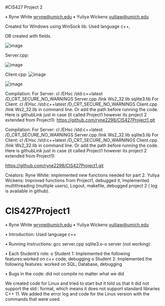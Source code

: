 

#CIS427 Project 2

• Ryne White wryne@umich.edu
• Yuliya Wickens yuliiaw@umich.edu

Created for Windows using WinSock lib.
Used language c++,


DB created with fields.

![image](https://github.com/ryne2298/CIS427Project1/assets/83892913/decbc8da-eb33-4e93-8b11-43c6bf8d554f)


Server.cpp:

![image](https://github.com/ryne2298/CIS427Project1/assets/83892913/bb2816a9-50f3-42fb-ac7d-f36575f1b859)


 
Client.cpp:
![image](https://github.com/ryne2298/CIS427Project1/assets/83892913/e0b39597-9486-4ff0-a024-c3ba73fd0935)

![image](https://github.com/ryne2298/CIS427Project1/assets/83892913/9a1aa1c8-56ac-4503-adb5-e814d94249b0)

Compilation: 
For Server: 
cl /EHsc /std:c++latest /D_CRT_SECURE_NO_WARNINGS Server.cpp /link Ws2_32.lib sqlite3.lib
For Client:
cl /EHsc /std:c++latest /D_CRT_SECURE_NO_WARNINGS Client.cpp /link Ws2_32.lib
in command line. Or add the path before running the code.
Here is githubLink just in case (it called Project1 however its project 2 extended from Project1):
https://github.com/ryne2298/CIS427Project1.git



Compilation: 
For Server: 
cl /EHsc /std:c++latest /D_CRT_SECURE_NO_WARNINGS Server.cpp /link Ws2_32.lib sqlite3.lib
For Client:
cl /EHsc /std:c++latest /D_CRT_SECURE_NO_WARNINGS Client.cpp /link Ws2_32.lib
in command line. Or add the path before running the code.
Here is githubLink just in case (it called Project1 however its project 2 extended from Project1):

https://github.com/ryne2298/CIS427Project1.git

Creators: 
Ryne White: implemented new functions needed for part 2.
Yuliya Wickens: Improved functions from Project1, debugged it, Implemented multithreading (multiple users), Logout, makefile, debugged project 2 ( log is available in github).









# CIS427Project1
• Ryne White wryne@umich.edu
• Yuliya Wickens yuliiaw@umich.edu

• Introduction:
Used language c++


• Running Instructions:
   gcc server.cpp sqlite3.o-o server  (not working)

• Each Student’s role:
o Student 1: Implemented the following features:worked on c++ code, debugging
o Student 2: Implemented the following features: worked on SQL, Database, debugging

• Bugs in the code:
did not compile no matter what we did

 We created code for Linux and tried to start but it told us that it did not support the std::  format,
which means it does not support standard libraries C++ 11.
We added the error log and code for the Linux version with the commands that were used.




